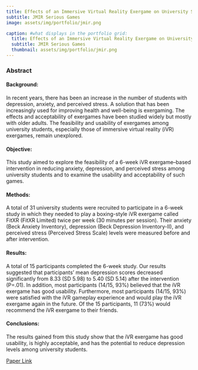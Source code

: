 ```yaml
---
title: Effects of an Immersive Virtual Reality Exergame on University Students
subtitle: JMIR Serious Games
image: assets/img/portfolio/jmir.png

caption: #what displays in the portfolio grid:
  title: Effects of an Immersive Virtual Reality Exergame on University Students
  subtitle: JMIR Serious Games
  thumbnail: assets/img/portfolio/jmir.png
---
```


### Abstract

#### Background:
In recent years, there has been an increase in the number of students with depression, anxiety, and perceived stress. A solution that has been increasingly used for improving health and well-being is exergaming. The effects and acceptability of exergames have been studied widely but mostly with older adults. The feasibility and usability of exergames among university students, especially those of immersive virtual reality (iVR) exergames, remain unexplored.

#### Objective:
This study aimed to explore the feasibility of a 6-week iVR exergame–based intervention in reducing anxiety, depression, and perceived stress among university students and to examine the usability and acceptability of such games.

#### Methods:
A total of 31 university students were recruited to participate in a 6-week study in which they needed to play a boxing-style iVR exergame called FitXR (FitXR Limited) twice per week (30 minutes per session). Their anxiety (Beck Anxiety Inventory), depression (Beck Depression Inventory-II), and perceived stress (Perceived Stress Scale) levels were measured before and after intervention.

#### Results:
A total of 15 participants completed the 6-week study. Our results suggested that participants’ mean depression scores decreased significantly from 8.33 (SD 5.98) to 5.40 (SD 5.14) after the intervention (P=.01). In addition, most participants (14/15, 93%) believed that the iVR exergame has good usability. Furthermore, most participants (14/15, 93%) were satisfied with the iVR gameplay experience and would play the iVR exergame again in the future. Of the 15 participants, 11 (73%) would recommend the iVR exergame to their friends.

#### Conclusions:
The results gained from this study show that the iVR exergame has good usability, is highly acceptable, and has the potential to reduce depression levels among university students.


[Paper Link](https://games.jmir.org/2021/4/e29330/)